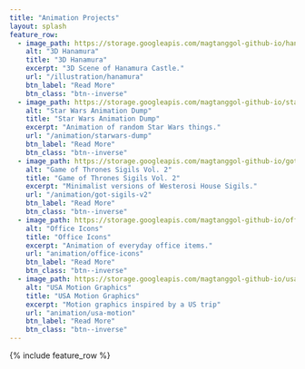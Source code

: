 ```yaml
---
title: "Animation Projects"
layout: splash
feature_row:
  - image_path: https://storage.googleapis.com/magtanggol-github-io/hanamura/health-pack.gif
    alt: "3D Hanamura"
    title: "3D Hanamura"
    excerpt: "3D Scene of Hanamura Castle."
    url: "/illustration/hanamura"
    btn_label: "Read More"
    btn_class: "btn--inverse"
  - image_path: https://storage.googleapis.com/magtanggol-github-io/starwars/TieFighter.gif
    alt: "Star Wars Animation Dump"
    title: "Star Wars Animation Dump"
    excerpt: "Animation of random Star Wars things."
    url: "/animation/starwars-dump"
    btn_label: "Read More"
    btn_class: "btn--inverse"
  - image_path: https://storage.googleapis.com/magtanggol-github-io/got-v2/Martell.gif
    alt: "Game of Thrones Sigils Vol. 2"
    title: "Game of Thrones Sigils Vol. 2"
    excerpt: "Minimalist versions of Westerosi House Sigils."
    url: "/animation/got-sigils-v2"
    btn_label: "Read More"
    btn_class: "btn--inverse"
  - image_path: https://storage.googleapis.com/magtanggol-github-io/office/cover.gif
    alt: "Office Icons"
    title: "Office Icons"
    excerpt: "Animation of everyday office items."
    url: "animation/office-icons"
    btn_label: "Read More"
    btn_class: "btn--inverse"
  - image_path: https://storage.googleapis.com/magtanggol-github-io/usa-animations/LA_15s.gif
    alt: "USA Motion Graphics"
    title: "USA Motion Graphics"
    excerpt: "Motion graphics inspired by a US trip"
    url: "animation/usa-motion"
    btn_label: "Read More"
    btn_class: "btn--inverse"
---
```


{% include feature_row %}